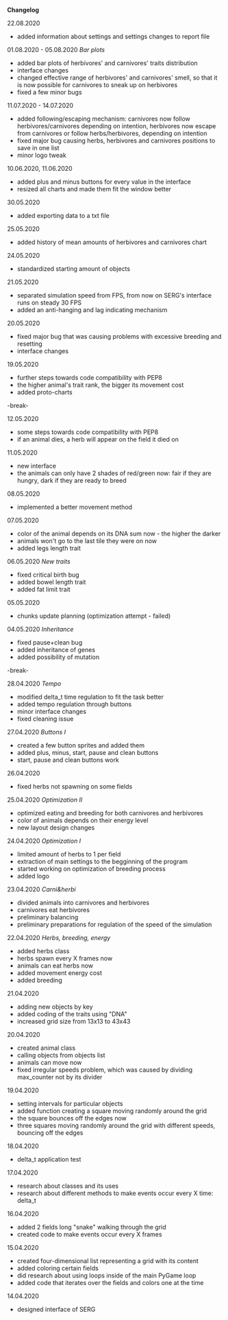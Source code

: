 **Changelog**

22.08.2020
- added information about settings and settings changes to report file


01.08.2020 - 05.08.2020
_Bar plots_
- added bar plots of herbivores' and carnivores' traits distribution
- interface changes
- changed effective range of herbivores' and carnivores' smell, so that it is now possible for carnivores to sneak up on herbivores
- fixed a few minor bugs


11.07.2020 - 14.07.2020
- added following/escaping mechanism: carnivores now follow herbivores/carnivores depending on intention, herbivores now escape from carnivores or follow herbs/herbivores, depending on intention
- fixed major bug causing herbs, herbivores and carnivores positions to save in one list
- minor logo tweak


10.06.2020, 11.06.2020
- added plus and minus buttons for every value in the interface
- resized all charts and made them fit the window better


30.05.2020
- added exporting data to a txt file


25.05.2020
- added history of mean amounts of herbivores and carnivores chart


24.05.2020
- standardized starting amount of objects


21.05.2020
- separated simulation speed from FPS, from now on SERG's interface runs on steady 30 FPS
- added an anti-hanging and lag indicating mechanism


20.05.2020
- fixed major bug that was causing problems with excessive breeding and resetting
- interface changes


19.05.2020
- further steps towards code compatibility with PEP8
- the higher animal's trait rank, the bigger its movement cost
- added proto-charts


-break-


12.05.2020
- some steps towards code compatibility with PEP8
- if an animal dies, a herb will appear on the field it died on


11.05.2020
- new interface
- the animals can only have 2 shades of red/green now:
      fair if they are hungry,
      dark if they are ready to breed


08.05.2020
- implemented a better movement method


07.05.2020
- color of the animal depends on its DNA sum now - the higher the darker
- animals won't go to the last tile they were on now
- added legs length trait


06.05.2020
_New traits_
- fixed critical birth bug 
- added bowel length trait
- added fat limit trait


05.05.2020
- chunks update planning (optimization attempt - failed)


04.05.2020
_Inheritance_
- fixed pause+clean bug
- added inheritance of genes
- added possibility of mutation


-break-


28.04.2020
_Tempo_
- modified delta_t time regulation to fit the task better
- added tempo regulation through buttons
- minor interface changes
- fixed cleaning issue


27.04.2020
_Buttons I_
- created a few button sprites and added them
- added plus, minus, start, pause and clean buttons
- start, pause and clean buttons work


26.04.2020
- fixed herbs not spawning on some fields


25.04.2020
_Optimization II_
- optimized eating and breeding for both carnivores and herbivores
- color of animals depends on their energy level
- new layout design changes


24.04.2020
_Optimization I_
- limited amount of herbs to 1 per field
- extraction of main settings to the begginning of the program
- started working on optimization of breeding process
- added logo


23.04.2020
_Carni&herbi_
- divided animals into carnivores and herbivores
- carnivores eat herbivores
- preliminary balancing
- preliminary preparations for regulation of the speed of the simulation


22.04.2020
_Herbs, breeding, energy_
- added herbs class
- herbs spawn every X frames now
- animals can eat herbs now
- added movement energy cost
- added breeding

21.04.2020
- adding new objects by key
- added coding of the traits using "DNA"
- increased grid size from 13x13 to 43x43

20.04.2020
- created animal class
- calling objects from objects list
- animals can move now
- fixed irregular speeds problem, which was caused by dividing max_counter not by its divider

19.04.2020
- setting intervals for particular objects
- added function creating a square moving randomly around the grid
- the square bounces off the edges now
- three squares moving randomly around the grid with different speeds, bouncing off the edges

18.04.2020
- delta_t application test

17.04.2020
- research about classes and its uses
- research about different methods to make events occur every X time: delta_t

16.04.2020
- added 2 fields long "snake" walking through the grid
- created code to make events occur every X frames

15.04.2020
- created four-dimensional list representing a grid with its content
- added coloring certain fields
- did research about using loops inside of the main PyGame loop
- added code that iterates over the fields and colors one at the time

14.04.2020
- designed interface of SERG

